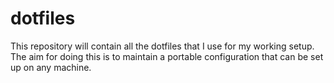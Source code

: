 # dotfiles

This repository will contain all the dotfiles that I use for my working setup. The aim for doing this is to maintain a portable configuration that can be set up on any machine.

